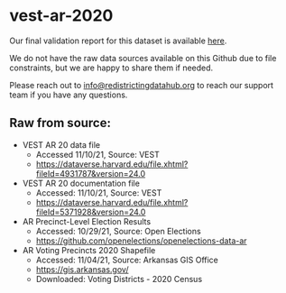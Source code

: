 # vest-ar-2020

Our final validation report for this dataset is available [here](https://redistrictingdatahub.org/dataset/vest-2020-arkansas-precinct-boundaries-and-election-results/). 

We do not have the raw data sources available on this Github due to file constraints, but we are happy to share them if needed. 

Please reach out to info@redistrictingdatahub.org to reach our support team if you have any questions.

## Raw from source:

- VEST AR 20 data file
  - Accessed 11/10/21, Source: VEST
  - https://dataverse.harvard.edu/file.xhtml?fileId=4931787&version=24.0
- VEST AR 20 documentation file
  - Accessed: 11/10/21, Source: VEST
  - https://dataverse.harvard.edu/file.xhtml?fileId=5371928&version=24.0
- AR Precinct-Level Election Results
  - Accessed: 10/29/21, Source: Open Elections
  - https://github.com/openelections/openelections-data-ar
- AR Voting Precincts 2020 Shapefile
  - Accessed: 11/04/21, Source: Arkansas GIS Office
  - https://gis.arkansas.gov/
  - Downloaded: Voting Districts - 2020 Census



